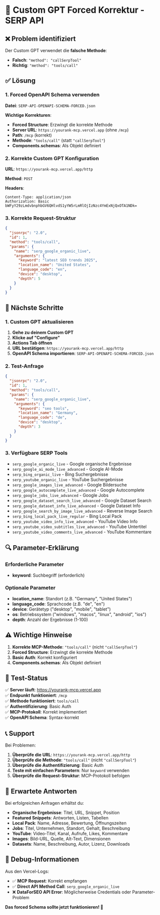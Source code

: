 # 🔧 Custom GPT Forced Korrektur - SERP API

## ❌ Problem identifiziert

Der Custom GPT verwendet die **falsche Methode**:
- **Falsch**: `"method": "callSerpTool"`
- **Richtig**: `"method": "tools/call"`

## ✅ Lösung

### 1. Forced OpenAPI Schema verwenden

**Datei**: `SERP-API-OPENAPI-SCHEMA-FORCED.json`

**Wichtige Korrekturen**:
- **Forced Structure**: Erzwingt die korrekte Methode
- **Server URL**: `https://yourank-mcp.vercel.app` (ohne `/mcp`)
- **Path**: `/mcp` (korrekt)
- **Methode**: `"tools/call"` (statt `"callSerpTool"`)
- **Components.schemas**: Als Objekt definiert

### 2. Korrekte Custom GPT Konfiguration

**URL**: `https://yourank-mcp.vercel.app/http`

**Method**: `POST`

**Headers**:
```
Content-Type: application/json
Authorization: Basic bWFyY29zLmdvbnphbGV6QHlvdS1yYW5rLmRlOjIzNzc4YmExNjQxOTA1NDk=
```

### 3. Korrekte Request-Struktur

```json
{
  "jsonrpc": "2.0",
  "id": 1,
  "method": "tools/call",
  "params": {
    "name": "serp_google_organic_live",
    "arguments": {
      "keyword": "latest SEO trends 2025",
      "location_name": "United States",
      "language_code": "en",
      "device": "desktop",
      "depth": 5
    }
  }
}
```

## 🚀 Nächste Schritte

### 1. Custom GPT aktualisieren

1. **Gehe zu deinem Custom GPT**
2. **Klicke auf "Configure"**
3. **Actions Tab öffnen**
4. **URL bestätigen**: `https://yourank-mcp.vercel.app/http`
5. **OpenAPI Schema importieren**: `SERP-API-OPENAPI-SCHEMA-FORCED.json`

### 2. Test-Anfrage

```json
{
  "jsonrpc": "2.0",
  "id": 1,
  "method": "tools/call",
  "params": {
    "name": "serp_google_organic_live",
    "arguments": {
      "keyword": "seo tools",
      "location_name": "Germany",
      "language_code": "de",
      "device": "desktop",
      "depth": 3
    }
  }
}
```

### 3. Verfügbare SERP Tools

- `serp_google_organic_live` - Google organische Ergebnisse
- `serp_google_ai_mode_live_advanced` - Google AI-Mode
- `serp_bing_organic_live` - Bing Suchergebnisse
- `serp_youtube_organic_live` - YouTube Suchergebnisse
- `serp_google_images_live_advanced` - Google Bildersuche
- `serp_google_autocomplete_live_advanced` - Google Autocomplete
- `serp_google_jobs_live_advanced` - Google Jobs
- `serp_google_dataset_search_live_advanced` - Google Dataset Search
- `serp_google_dataset_info_live_advanced` - Google Dataset Info
- `serp_google_search_by_image_live_advanced` - Reverse Image Search
- `serp_bing_local_pack_live_regular` - Bing Local Pack
- `serp_youtube_video_info_live_advanced` - YouTube Video Info
- `serp_youtube_video_subtitles_live_advanced` - YouTube Untertitel
- `serp_youtube_video_comments_live_advanced` - YouTube Kommentare

## 🔍 Parameter-Erklärung

### Erforderliche Parameter
- **keyword**: Suchbegriff (erforderlich)

### Optionale Parameter
- **location_name**: Standort (z.B. "Germany", "United States")
- **language_code**: Sprachcode (z.B. "de", "en")
- **device**: Gerätetyp ("desktop", "mobile", "tablet")
- **os**: Betriebssystem ("windows", "macos", "linux", "android", "ios")
- **depth**: Anzahl der Ergebnisse (1-100)

## ⚠️ Wichtige Hinweise

1. **Korrekte MCP-Methode**: `"tools/call"` (nicht `"callSerpTool"`)
2. **Forced Structure**: Erzwingt die korrekte Methode
3. **Basic Auth**: Korrekt konfiguriert
4. **Components.schemas**: Als Objekt definiert

## 🧪 Test-Status

✅ **Server läuft**: https://yourank-mcp.vercel.app  
✅ **Endpunkt funktioniert**: `/mcp`  
✅ **Methode funktioniert**: `tools/call`  
✅ **Authentifizierung**: Basic Auth  
✅ **MCP-Protokoll**: Korrekt implementiert  
✅ **OpenAPI Schema**: Syntax-korrekt

## 📞 Support

Bei Problemen:
1. **Überprüfe die URL**: `https://yourank-mcp.vercel.app/http`
2. **Überprüfe die Methode**: `"tools/call"` (nicht `"callSerpTool"`)
3. **Überprüfe die Authentifizierung**: Basic Auth
4. **Teste mit einfachen Parametern**: Nur `keyword` verwenden
5. **Überprüfe die Request-Struktur**: MCP-Protokoll befolgen

## 🎯 Erwartete Antworten

Bei erfolgreichen Anfragen erhältst du:
- **Organische Ergebnisse**: Titel, URL, Snippet, Position
- **Featured Snippets**: Antworten, Listen, Tabellen
- **Local Pack**: Name, Adresse, Bewertung, Öffnungszeiten
- **Jobs**: Titel, Unternehmen, Standort, Gehalt, Beschreibung
- **YouTube**: Video-Titel, Kanal, Aufrufe, Likes, Kommentare
- **Images**: Bild-URL, Quelle, Alt-Text, Dimensionen
- **Datasets**: Name, Beschreibung, Autor, Lizenz, Downloads

## 🔧 Debug-Informationen

Aus den Vercel-Logs:
- ✅ **MCP Request**: Korrekt empfangen
- ✅ **Direct API Method Call**: `serp_google_organic_live`
- ❌ **DataForSEO API Error**: Möglicherweise Credentials oder Parameter-Problem

**Das forced Schema sollte jetzt funktionieren! 🚀**
